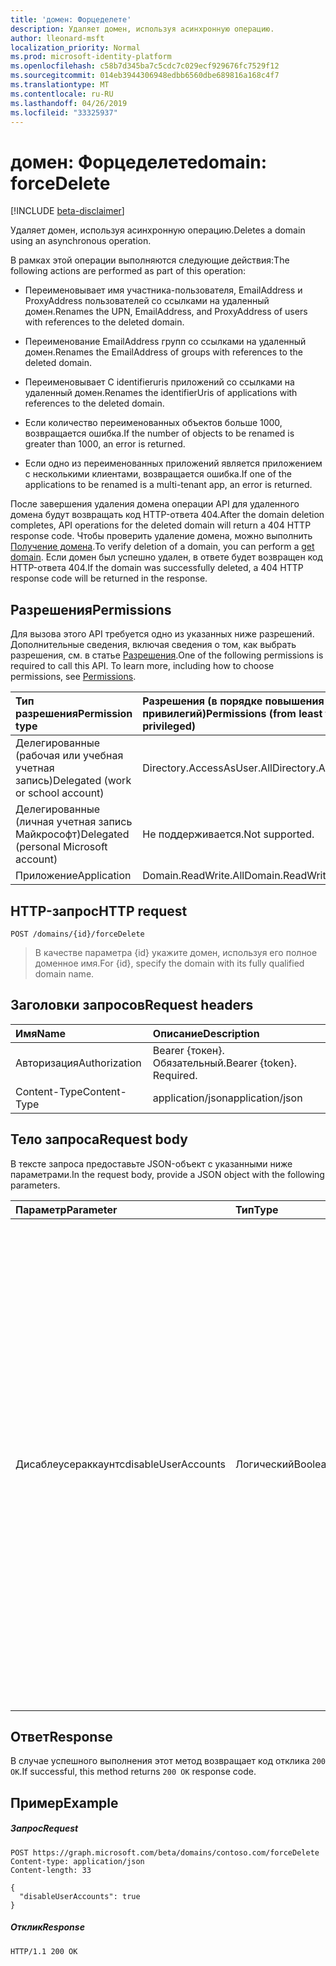 ```yaml
---
title: 'домен: Форцеделете'
description: Удаляет домен, используя асинхронную операцию.
author: lleonard-msft
localization_priority: Normal
ms.prod: microsoft-identity-platform
ms.openlocfilehash: c58b7d345ba7c5cdc7c029ecf929676fc7529f12
ms.sourcegitcommit: 014eb3944306948edbb6560dbe689816a168c4f7
ms.translationtype: MT
ms.contentlocale: ru-RU
ms.lasthandoff: 04/26/2019
ms.locfileid: "33325937"
---
```

# <a name="domain-forcedelete"></a><span data-ttu-id="e2ec1-103">домен: Форцеделете</span><span class="sxs-lookup"><span data-stu-id="e2ec1-103">domain: forceDelete</span></span>

[!INCLUDE [beta-disclaimer](../../includes/beta-disclaimer.md)]

<span data-ttu-id="e2ec1-104">Удаляет домен, используя асинхронную операцию.</span><span class="sxs-lookup"><span data-stu-id="e2ec1-104">Deletes a domain using an asynchronous operation.</span></span>

<span data-ttu-id="e2ec1-105">В рамках этой операции выполняются следующие действия:</span><span class="sxs-lookup"><span data-stu-id="e2ec1-105">The following actions are performed as part of this operation:</span></span>

* <span data-ttu-id="e2ec1-106">Переименовывает имя участника-пользователя, EmailAddress и ProxyAddress пользователей со ссылками на удаленный домен.</span><span class="sxs-lookup"><span data-stu-id="e2ec1-106">Renames the UPN, EmailAddress, and ProxyAddress of users with references to the deleted domain.</span></span>

* <span data-ttu-id="e2ec1-107">Переименование EmailAddress групп со ссылками на удаленный домен.</span><span class="sxs-lookup"><span data-stu-id="e2ec1-107">Renames the EmailAddress of groups with references to the deleted domain.</span></span>

* <span data-ttu-id="e2ec1-108">Переименовывает С identifieruris приложений со ссылками на удаленный домен.</span><span class="sxs-lookup"><span data-stu-id="e2ec1-108">Renames the identifierUris of applications with references to the deleted domain.</span></span>

* <span data-ttu-id="e2ec1-109">Если количество переименованных объектов больше 1000, возвращается ошибка.</span><span class="sxs-lookup"><span data-stu-id="e2ec1-109">If the number of objects to be renamed is greater than 1000, an error is returned.</span></span>

* <span data-ttu-id="e2ec1-110">Если одно из переименованных приложений является приложением с несколькими клиентами, возвращается ошибка.</span><span class="sxs-lookup"><span data-stu-id="e2ec1-110">If one of the applications to be renamed is a multi-tenant app, an error is returned.</span></span>

<span data-ttu-id="e2ec1-111">После завершения удаления домена операции API для удаленного домена будут возвращать код HTTP-ответа 404.</span><span class="sxs-lookup"><span data-stu-id="e2ec1-111">After the domain deletion completes, API operations for the deleted domain will return a 404 HTTP response code.</span></span> <span data-ttu-id="e2ec1-112">Чтобы проверить удаление домена, можно выполнить [Получение домена](domain-get.md).</span><span class="sxs-lookup"><span data-stu-id="e2ec1-112">To verify deletion of a domain, you can perform a [get domain](domain-get.md).</span></span> <span data-ttu-id="e2ec1-113">Если домен был успешно удален, в ответе будет возвращен код HTTP-ответа 404.</span><span class="sxs-lookup"><span data-stu-id="e2ec1-113">If the domain was successfully deleted, a 404 HTTP response code will be returned in the response.</span></span>

## <a name="permissions"></a><span data-ttu-id="e2ec1-114">Разрешения</span><span class="sxs-lookup"><span data-stu-id="e2ec1-114">Permissions</span></span>

<span data-ttu-id="e2ec1-p102">Для вызова этого API требуется одно из указанных ниже разрешений. Дополнительные сведения, включая сведения о том, как выбрать разрешения, см. в статье [Разрешения](/graph/permissions-reference).</span><span class="sxs-lookup"><span data-stu-id="e2ec1-p102">One of the following permissions is required to call this API. To learn more, including how to choose permissions, see [Permissions](/graph/permissions-reference).</span></span>


|<span data-ttu-id="e2ec1-117">Тип разрешения</span><span class="sxs-lookup"><span data-stu-id="e2ec1-117">Permission type</span></span>      | <span data-ttu-id="e2ec1-118">Разрешения (в порядке повышения привилегий)</span><span class="sxs-lookup"><span data-stu-id="e2ec1-118">Permissions (from least to most privileged)</span></span>              |
|:--------------------|:---------------------------------------------------------|
|<span data-ttu-id="e2ec1-119">Делегированные (рабочая или учебная учетная запись)</span><span class="sxs-lookup"><span data-stu-id="e2ec1-119">Delegated (work or school account)</span></span> | <span data-ttu-id="e2ec1-120">Directory.AccessAsUser.All</span><span class="sxs-lookup"><span data-stu-id="e2ec1-120">Directory.AccessAsUser.All</span></span>    |
|<span data-ttu-id="e2ec1-121">Делегированные (личная учетная запись Майкрософт)</span><span class="sxs-lookup"><span data-stu-id="e2ec1-121">Delegated (personal Microsoft account)</span></span> | <span data-ttu-id="e2ec1-122">Не поддерживается.</span><span class="sxs-lookup"><span data-stu-id="e2ec1-122">Not supported.</span></span>    |
|<span data-ttu-id="e2ec1-123">Приложение</span><span class="sxs-lookup"><span data-stu-id="e2ec1-123">Application</span></span> | <span data-ttu-id="e2ec1-124">Domain.ReadWrite.All</span><span class="sxs-lookup"><span data-stu-id="e2ec1-124">Domain.ReadWrite.All</span></span> |

## <a name="http-request"></a><span data-ttu-id="e2ec1-125">HTTP-запрос</span><span class="sxs-lookup"><span data-stu-id="e2ec1-125">HTTP request</span></span>

<!-- { "blockType": "ignored" } -->
```http
POST /domains/{id}/forceDelete
```

> <span data-ttu-id="e2ec1-126">В качестве параметра {id} укажите домен, используя его полное доменное имя.</span><span class="sxs-lookup"><span data-stu-id="e2ec1-126">For {id}, specify the domain with its fully qualified domain name.</span></span>

## <a name="request-headers"></a><span data-ttu-id="e2ec1-127">Заголовки запросов</span><span class="sxs-lookup"><span data-stu-id="e2ec1-127">Request headers</span></span>

| <span data-ttu-id="e2ec1-128">Имя</span><span class="sxs-lookup"><span data-stu-id="e2ec1-128">Name</span></span>       | <span data-ttu-id="e2ec1-129">Описание</span><span class="sxs-lookup"><span data-stu-id="e2ec1-129">Description</span></span>|
|:---------------|:----------|
| <span data-ttu-id="e2ec1-130">Авторизация</span><span class="sxs-lookup"><span data-stu-id="e2ec1-130">Authorization</span></span>  | <span data-ttu-id="e2ec1-p103">Bearer {токен}. Обязательный.</span><span class="sxs-lookup"><span data-stu-id="e2ec1-p103">Bearer {token}. Required.</span></span>|
| <span data-ttu-id="e2ec1-133">Content-Type</span><span class="sxs-lookup"><span data-stu-id="e2ec1-133">Content-Type</span></span>  | <span data-ttu-id="e2ec1-134">application/json</span><span class="sxs-lookup"><span data-stu-id="e2ec1-134">application/json</span></span> |

## <a name="request-body"></a><span data-ttu-id="e2ec1-135">Тело запроса</span><span class="sxs-lookup"><span data-stu-id="e2ec1-135">Request body</span></span>

<span data-ttu-id="e2ec1-136">В тексте запроса предоставьте JSON-объект с указанными ниже параметрами.</span><span class="sxs-lookup"><span data-stu-id="e2ec1-136">In the request body, provide a JSON object with the following parameters.</span></span>

| <span data-ttu-id="e2ec1-137">Параметр</span><span class="sxs-lookup"><span data-stu-id="e2ec1-137">Parameter</span></span>    | <span data-ttu-id="e2ec1-138">Тип</span><span class="sxs-lookup"><span data-stu-id="e2ec1-138">Type</span></span>   |<span data-ttu-id="e2ec1-139">Описание</span><span class="sxs-lookup"><span data-stu-id="e2ec1-139">Description</span></span>|
|:---------------|:--------|:----------|
|<span data-ttu-id="e2ec1-140">Дисаблеусераккаунтс</span><span class="sxs-lookup"><span data-stu-id="e2ec1-140">disableUserAccounts</span></span>|<span data-ttu-id="e2ec1-141">Логический</span><span class="sxs-lookup"><span data-stu-id="e2ec1-141">Boolean</span></span>| <span data-ttu-id="e2ec1-142">Возможность отключения переименованных учетных записей пользователей.</span><span class="sxs-lookup"><span data-stu-id="e2ec1-142">Option to disable renamed user accounts.</span></span> <span data-ttu-id="e2ec1-143">Если учетная запись пользователя отключена, пользователь не может войти в систему.</span><span class="sxs-lookup"><span data-stu-id="e2ec1-143">If a user account is disabled, the user will not be allowed to sign in.</span></span><br><span data-ttu-id="e2ec1-144">*Значение true* (по умолчанию)-учетные записи пользователей, переименованные в рамках этой операции, отключены.</span><span class="sxs-lookup"><span data-stu-id="e2ec1-144">*True* (default) - User accounts renamed as part of this operation are disabled.</span></span><br><span data-ttu-id="e2ec1-145">*False* — учетные записи пользователей, переименованные в рамках этой операции, не отключаются.</span><span class="sxs-lookup"><span data-stu-id="e2ec1-145">*False* - User accounts renamed as part of this operation are not disabled.</span></span> |

## <a name="response"></a><span data-ttu-id="e2ec1-146">Ответ</span><span class="sxs-lookup"><span data-stu-id="e2ec1-146">Response</span></span>

<span data-ttu-id="e2ec1-147">В случае успешного выполнения этот метод возвращает код отклика `200 OK`.</span><span class="sxs-lookup"><span data-stu-id="e2ec1-147">If successful, this method returns `200 OK` response code.</span></span> 

## <a name="example"></a><span data-ttu-id="e2ec1-148">Пример</span><span class="sxs-lookup"><span data-stu-id="e2ec1-148">Example</span></span>
##### <a name="request"></a><span data-ttu-id="e2ec1-149">Запрос</span><span class="sxs-lookup"><span data-stu-id="e2ec1-149">Request</span></span>
<!-- {
  "blockType": "request",
  "name": "domain_forcedelete"
}-->
```http
POST https://graph.microsoft.com/beta/domains/contoso.com/forceDelete
Content-type: application/json
Content-length: 33

{
  "disableUserAccounts": true
}
```

##### <a name="response"></a><span data-ttu-id="e2ec1-150">Отклик</span><span class="sxs-lookup"><span data-stu-id="e2ec1-150">Response</span></span>

<!-- {
  "blockType": "response",
  "truncated": true,
  "@odata.type": "microsoft.graph.None"
} -->

```http
HTTP/1.1 200 OK
```
<!-- uuid: 8fcb5dbc-d5aa-4681-8e31-b001d5168d79
2015-10-25 14:57:30 UTC -->
<!--
{
  "type": "#page.annotation",
  "description": "domain: forcedelete",
  "keywords": "",
  "section": "documentation",
  "tocPath": "",
  "suppressions": []
}
-->
